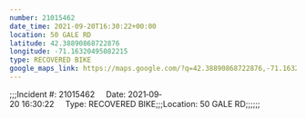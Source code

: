```yaml
---
number: 21015462
date_time: 2021-09-20T16:30:22+00:00
location: 50 GALE RD
latitude: 42.38890868722876
longitude: -71.16320495082215
type: RECOVERED BIKE
google_maps_link: https://maps.google.com/?q=42.38890868722876,-71.16320495082215
---
```


;;;Incident #: 21015462     Date: 2021‐09‐20 16:30:22     Type: RECOVERED BIKE;;;Location: 50 GALE RD;;;;;;
